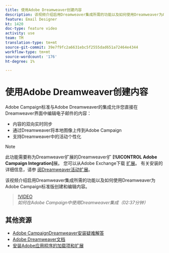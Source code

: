 ```yaml
---
title: 使用Adobe Dreamweaver创建内容
description: 该视频介绍启用Dreamweaver集成所需的功能以及如何使用Dreamweaver为Adobe Campaign标准版创建和编辑内容。
feature: Email Designer
kt: 1420
doc-type: feature video
activity: use
team: TM
translation-type: tm+mt
source-git-commit: 39e7f9fc2a6631ebc5f2555dad651a72464e4344
workflow-type: tm+mt
source-wordcount: '176'
ht-degree: 1%

---
```



# 使用Adobe Dreamweaver创建内容

Adobe Campaign标准与Adobe Dreamweaver的集成允许您直接在Dreamweaver界面中编辑电子邮件的内容：

* 内容的双向实时同步
* 通过Dreamweaver将本地图像上传到Adobe Campaign
* 支持Dreamweaver中的活动个性化

>[!NOTE]
>
>此功能需要称为Dreamweaver扩展的Dreamweaver扩 **[!UICONTROL Adobe Campaign Integration]**&#x200B;展。 您可以从Adobe Exchange下载 [扩展](https://exchange.adobe.com/creativecloud.html#search)。 有关安装的详细信息，请参 [阅Dreamweaver活动扩展](https://helpx.adobe.com/dreamweaver/using/working-with-dreamweaver-and-campaign.html)。

该视频介绍启用Dreamweaver集成所需的功能以及如何使用Dreamweaver为Adobe Campaign标准版创建和编辑内容。

>[!VIDEO](https://video.tv.adobe.com/v/23121?quality=12)
*如何在Adobe Campaign中使用Dreamweaver集成（02:37分钟）*

## 其他资源

* [Adobe CampaignDreamweaver安装疑难解答](https://helpx.adobe.com/dreamweaver/kb/dreamweaver-campaign-integration-issue.html)
* [Adobe Dreamweaver文档](https://helpx.adobe.com/dreamweaver/using/working-with-dreamweaver-and-campaign.html)
* [安装Adobe应用程序的加载项和扩展](https://helpx.adobe.com/creative-cloud/kb/installingextensionsandaddons.html)
